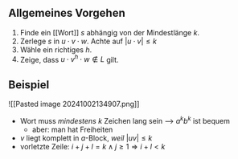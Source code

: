 ## Allgemeines Vorgehen
1. Finde ein [[Wort]] $s$ abhängig von der Mindestlänge $k$.
2. Zerlege $s$ in $u \cdot v \cdot w$. Achte auf $|u \cdot v| \leq k$
3. Wähle ein richtiges $h$.
4. Zeige, dass $u \cdot v^{h} \cdot w \not\in L$ gilt.


## Beispiel
![[Pasted image 20241002134907.png]]
- Wort muss _mindestens_ $k$ Zeichen lang sein --> $a^{k}b^{k}$ ist bequem
	- aber: man hat Freiheiten
- $v$ liegt komplett in $a$-Block, _weil_ $|uv| \leq k$ 
- vorletzte Zeile: $i + j + l =k \land j \geq 1 \Longrightarrow i + l \lt k$ 